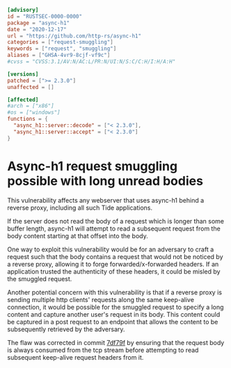 ```toml
[advisory]
id = "RUSTSEC-0000-0000"
package = "async-h1"
date = "2020-12-17"
url = "https://github.com/http-rs/async-h1"
categories = ["request-smuggling"]
keywords = ["request", "smuggling"]
aliases = ["GHSA-4vr9-8cjf-vf9c"]
#cvss = "CVSS:3.1/AV:N/AC:L/PR:N/UI:N/S:C/C:H/I:H/A:H"

[versions]
patched = [">= 2.3.0"]
unaffected = []

[affected]
#arch = ["x86"]
#os = ["windows"]
functions = {
  "async_h1::server::decode" = ["< 2.3.0"],
  "async_h1::server::accept" = ["< 2.3.0"]
}
```

# Async-h1 request smuggling possible with long unread bodies

This vulnerability affects any webserver that uses async-h1 behind a reverse proxy, including all such Tide applications.

If the server does not read the body of a request which is longer than some buffer length, async-h1 will attempt to read a subsequent request from the body content starting at that offset into the body.

One way to exploit this vulnerability would be for an adversary to craft a request such that the body contains a request that would not be noticed by a reverse proxy, allowing it to forge forwarded/x-forwarded headers. If an application trusted the authenticity of these headers, it could be misled by the smuggled request.

Another potential concern with this vulnerability is that if a reverse proxy is sending multiple http clients' requests along the same keep-alive connection, it would be possible for the smuggled request to specify a long content and capture another user's request in its body. This content could be captured in a post request to an endpoint that allows the content to be subsequently retrieved by the adversary.

The flaw was corrected in commit [7df79f](https://github.com/http-rs/async-h1/commit/7df79f1d5d99fc0f492b315eebc7f0d301a85212) by ensuring that the request body is always consumed from the tcp stream before attempting to read subsequent keep-alive request headers from it.
